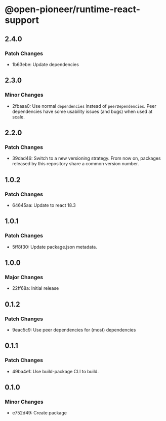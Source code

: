 # @open-pioneer/runtime-react-support

## 2.4.0

### Patch Changes

- 1b63ebe: Update dependencies

## 2.3.0

### Minor Changes

- 2fbaaa0: Use normal `dependencies` instead of `peerDependencies`. Peer dependencies have some usability issues (and bugs) when used at scale.

## 2.2.0

### Patch Changes

- 39dad46: Switch to a new versioning strategy.
  From now on, packages released by this repository share a common version number.

## 1.0.2

### Patch Changes

- 64645aa: Update to react 18.3

## 1.0.1

### Patch Changes

- 5ff8f30: Update package.json metadata.

## 1.0.0

### Major Changes

- 22ff68a: Initial release

## 0.1.2

### Patch Changes

- 9eac5c9: Use peer dependencies for (most) dependencies

## 0.1.1

### Patch Changes

- 49ba4e1: Use build-package CLI to build.

## 0.1.0

### Minor Changes

- e752d49: Create package

